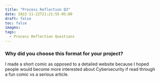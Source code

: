 ```yaml
---
title: "Process Reflection Q3"
date: 2022-11-22T21:21:55-05:00
draft: false
toc: false
images:
tags:
  - Process Reflection Questions
---
```



### Why did you choose this format for your project? ###

I made a short comic as opposed to a detailed website because I hoped people would become more interested about Cybersecurity if read through a fun comic vs a serious article.

